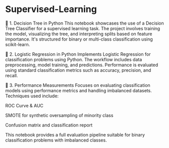 # Supervised-Learning
🔹 1. Decision Tree in Python
This notebook showcases the use of a Decision Tree Classifier for a supervised learning task. The project involves training the model, visualizing the tree, and interpreting splits based on feature importance. It's structured for binary or multi-class classification using scikit-learn.

🔹 2. Logistic Regression in Python
Implements Logistic Regression for classification problems using Python. The workflow includes data preprocessing, model training, and predictions. Performance is evaluated using standard classification metrics such as accuracy, precision, and recall.

🔹 3. Performance Measurements
Focuses on evaluating classification models using performance metrics and handling imbalanced datasets. Techniques used include:

ROC Curve & AUC

SMOTE for synthetic oversampling of minority class

Confusion matrix and classification report

This notebook provides a full evaluation pipeline suitable for binary classification problems with imbalanced classes.
